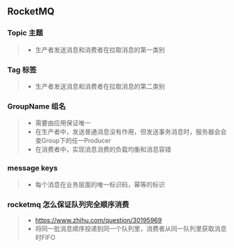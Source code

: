 ## RocketMQ

### Topic 主题
> * 生产者发送消息和消费者在拉取消息的第一类别

### Tag 标签
> * 生产者发送消息和消费者在拉取消息的第二类别 

### GroupName 组名
> * 需要由应用保证唯一
> * 在生产者中，发送普通消息没有作用，但发送事务消息时，服务器会会查Group下的任一Producer
> * 在消费者中，实现消息消费的负载均衡和消息容错

### message keys 
> * 每个消息在业务层面的唯一标识码，幂等的标识

### rocketmq 怎么保证队列完全顺序消费
> * https://www.zhihu.com/question/30195969
> * 将同一批消息顺序投递到同一个队列里，消费者从同一队列里获取消息时FIFO